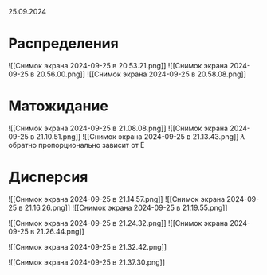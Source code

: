 25.09.2024

# Распределения
![[Снимок экрана 2024-09-25 в 20.53.21.png]]
![[Снимок экрана 2024-09-25 в 20.56.00.png]]
![[Снимок экрана 2024-09-25 в 20.58.08.png]]

# Матожидание
![[Снимок экрана 2024-09-25 в 21.08.08.png]]
![[Снимок экрана 2024-09-25 в 21.10.51.png]]
![[Снимок экрана 2024-09-25 в 21.13.43.png]]
$\lambda$ обратно пропорционально зависит от E

# Дисперсия
![[Снимок экрана 2024-09-25 в 21.14.57.png]]
![[Снимок экрана 2024-09-25 в 21.16.26.png]]
![[Снимок экрана 2024-09-25 в 21.19.55.png]]

![[Снимок экрана 2024-09-25 в 21.24.32.png]]
![[Снимок экрана 2024-09-25 в 21.26.44.png]]

![[Снимок экрана 2024-09-25 в 21.32.42.png]]

![[Снимок экрана 2024-09-25 в 21.37.30.png]]

